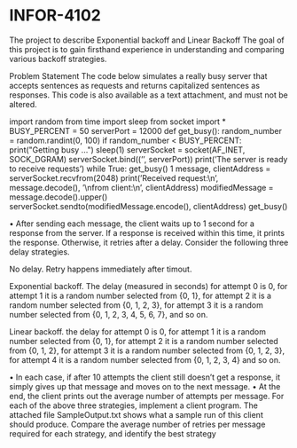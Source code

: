 # INFOR-4102
The project to describe Exponential backoff and Linear Backoff The goal of this project is to gain firsthand experience in understanding and comparing various backoff strategies.

Problem Statement The code below simulates a really busy server that accepts sentences as requests and returns capitalized sentences as responses. This code is also available as a text attachment, and must not be altered.

import random 
from time import sleep 
from socket import * 
BUSY_PERCENT = 50 
serverPort = 12000 
def get_busy(): random_number = random.randint(0, 100) 
if random_number < BUSY_PERCENT: print("Getting busy ...")
sleep(1) 
serverSocket = socket(AF_INET, SOCK_DGRAM) 
serverSocket.bind((’’, serverPort)) 
print(’The server is ready to receive requests’)
while True: 
get_busy() 1 message, clientAddress = serverSocket.recvfrom(2048) 
print(’Received request:\n’, message.decode(), ’\nfrom client:\n’, clientAddress)
modifiedMessage = message.decode().upper() 
serverSocket.sendto(modifiedMessage.encode(), clientAddress) 
get_busy()

• After sending each message, the client waits up to 1 second for a response from the server. If a response is received within this time, it prints the response. Otherwise, it retries after a delay. Consider the following three delay strategies.

No delay. Retry happens immediately after timout.

Exponential backoff. The delay (measured in seconds) for attempt 0 is 0, for attempt 1 it is a random number selected from {0, 1}, for attempt 2 it is a random number selected from {0, 1, 2, 3}, for attempt 3 it is a random number selected from {0, 1, 2, 3, 4, 5, 6, 7}, and so on.

Linear backoff. the delay for attempt 0 is 0, for attempt 1 it is a random number selected from {0, 1}, for attempt 2 it is a random number selected from {0, 1, 2}, for attempt 3 it is a random number selected from {0, 1, 2, 3}, for attempt 4 it is a random number selected from {0, 1, 2, 3, 4} and so on. 

• In each case, if after 10 attempts the client still doesn’t get a response, it simply gives up that message and moves on to the next message. • At the end, the client prints out the average number of attempts per message. For each of the above three strategies, implement a client program. The attached file SampleOutput.txt shows what a sample run of this client should produce. Compare the average number of retries per message required for each strategy, and identify the best strategy
